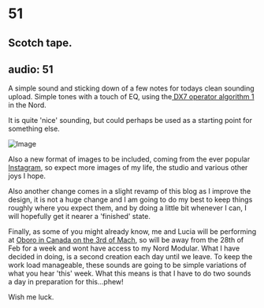 # 51
## Scotch tape.
audio: 51
---
A simple sound and sticking down of a few notes for todays clean sounding upload. Simple tones with a touch of EQ, using the<a href="http://www.cim.mcgill.ca/~clark/nordmodularbook/fmalgorithms.htm" title=" DX7 operator algorithm 1"> DX7 operator algorithm 1</a> in the Nord.

It is quite 'nice' sounding, but could perhaps be used as a starting point for something else.

![Image](/assets/img/Snd-51.jpg)

Also a new format of images to be included, coming from the ever popular <a href="http://instagr.am/" title="Instagram">Instagram</a>, so expect more images of my life, the studio and various other joys I hope.

Also another change comes in a slight revamp of this blog as I improve the design, it is not a huge change and I am going to do my best to keep things roughly where you expect them, and by doing a little bit whenever I can, I will hopefully get it nearer a 'finished' state.

Finally, as some of you might already know, me and Lucia will be performing at <a href="http://www.oboro.net/archive/exhib1112/05_sublimation/info_en.html" title="Oboro in Canada on the 3rd of Mach">Oboro in Canada on the 3rd of Mach</a>, so will be away from the 28th of Feb for a week and wont have access to my Nord Modular. What I have decided in doing, is a second creation each day until we leave. To keep the work load manageable, these sounds are going to be simple variations of what you hear 'this' week. What this means is that I have to do two sounds a day in preparation for this…phew! 

Wish me luck.
